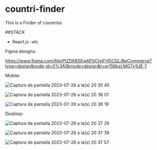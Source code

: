 # countri-finder
This is a Finder of countries 


##STACK
- React.js
-etc


Figma designs:

https://www.figma.com/file/PIZDK8SEwAPSCtstFVDCDL/BeCommerce?type=design&node-id=0%3A1&mode=design&t=qr156kzLMG7y1jJE-1

Mobile:


![Captura de pantalla 2023-07-26 a la(s) 20 35 45](https://github.com/KARENLABO/countri-finder/assets/56927449/0f3a97ba-d003-481a-b556-78b74010f955)

![Captura de pantalla 2023-07-26 a la(s) 20 36 01](https://github.com/KARENLABO/countri-finder/assets/56927449/9c4ba56f-c351-47d6-89c4-982cc4db2aba)

![Captura de pantalla 2023-07-26 a la(s) 20 36 19](https://github.com/KARENLABO/countri-finder/assets/56927449/a3760f93-cfc8-4aa2-9018-d4d3c8ca940a)


Desktop:

![Captura de pantalla 2023-07-26 a la(s) 20 37 26](https://github.com/KARENLABO/countri-finder/assets/56927449/f2848553-2f49-4b6d-90dc-86f3ebf92f22)

![Captura de pantalla 2023-07-26 a la(s) 20 37 39](https://github.com/KARENLABO/countri-finder/assets/56927449/21afd23e-b0ea-4036-ad4b-c19fdbad7966)

![Captura de pantalla 2023-07-26 a la(s) 20 37 57](https://github.com/KARENLABO/countri-finder/assets/56927449/c9280be5-fd3d-4b51-9209-14a0954d5b91)


